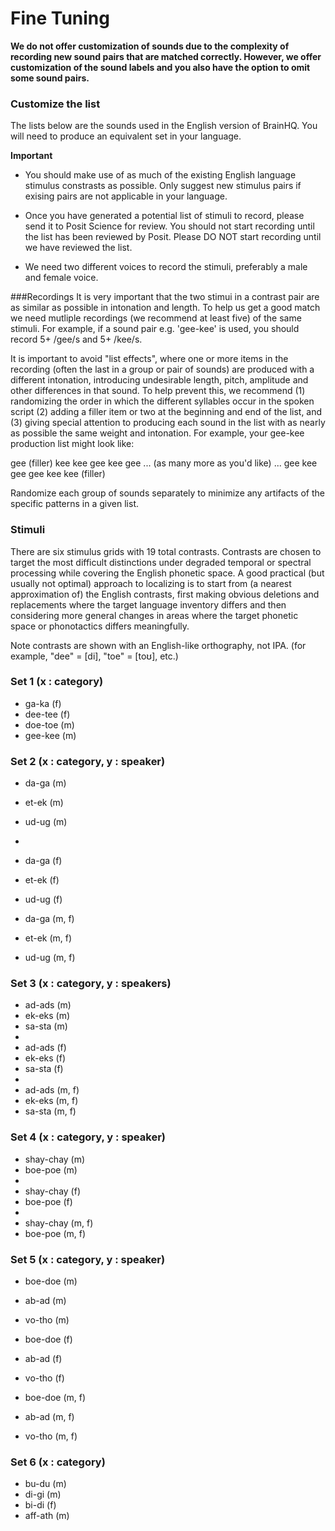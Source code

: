 Fine Tuning
=============================

**We do not offer customization of sounds due to the complexity of recording new sound pairs that are matched correctly. However, we offer customization of the sound labels and you also have the option to omit some sound pairs.**

### Customize the list
The lists below are the sounds used in the English version of BrainHQ. You will need to produce an equivalent set in your language. 

**Important**
* You should make use of as much of the existing English language stimulus constrasts as possible. Only suggest new stimulus pairs if exising pairs are not applicable in your language. 

* Once you have generated a potential list of stimuli to record, please send it to Posit Science for review. You should not start recording until the list has been reviewed by Posit. Please DO NOT start recording until we have reviewed the list. 

* We need two different voices to record the stimuli, preferably a male and female voice.

###Recordings
It is very important that the two stimui in a contrast pair are as similar as possible in intonation and length. To help us get a good match we need mutliple recordings (we recommend at least five) of the same stimuli. For example, if a sound pair e.g. 'gee-kee' is used, you should record 5+ /gee/s and 5+ /kee/s.

It is important to avoid "list effects", where one or more items in the recording (often the last in a group or pair of sounds) are produced with a different intonation, introducing undesirable length, pitch, amplitude and other differences in that sound. To help prevent this, we recommend (1) randomizing the order in which the different syllables occur in the spoken script (2) adding a filler item or two at the beginning and end of the list, and (3) giving special attention to producing each sound in the list with as nearly as possible the same weight and intonation. For example, your gee-kee production list might look like:

gee (filler) kee kee gee kee gee ... (as many more as you'd like) ... gee kee gee gee kee kee (filler) 

Randomize each group of sounds separately to minimize any artifacts of the specific patterns in a given list. 


### Stimuli
There are six stimulus grids with 19 total contrasts. Contrasts are chosen to target the most difficult distinctions under degraded temporal or spectral processing while covering the English phonetic space. A good practical (but usually not optimal) approach to localizing is to start from (a nearest approximation of) the English contrasts, first making obvious deletions and replacements where the target language inventory differs and then considering more general changes in areas where the target phonetic space or phonotactics differs meaningfully.

Note contrasts are shown with an English-like orthography, not IPA. (for example, "dee" = [di], "toe" = [toʊ], etc.)

### Set 1 (x : category)

 - ga-ka (f)
 - dee-tee (f)
 - doe-toe (m)
 - gee-kee (m)

### Set 2 (x : category, y : speaker)

 - da-ga (m)
 - et-ek (m)
 - ud-ug (m)
 -
 - da-ga (f)
 - et-ek (f)
 - ud-ug (f)

 - da-ga (m, f)
 - et-ek (m, f)
 - ud-ug (m, f)


### Set 3 (x : category, y : speakers)

 - ad-ads (m)
 - ek-eks (m)
 - sa-sta (m)
 -
 - ad-ads (f)
 - ek-eks (f)
 - sa-sta (f)
 -
 - ad-ads (m, f)
 - ek-eks (m, f)
 - sa-sta (m, f)

### Set 4 (x : category, y : speaker)

 - shay-chay (m)
 - boe-poe (m)
 -
 - shay-chay (f)
 - boe-poe (f)
 -
 - shay-chay (m, f)
 - boe-poe (m, f)

### Set 5 (x : category, y : speaker)

 - boe-doe (m)
 - ab-ad (m)
 - vo-tho (m)

 - boe-doe (f)
 - ab-ad (f)
 - vo-tho (f)

 - boe-doe (m, f)
 - ab-ad (m, f)
 - vo-tho (m, f)

### Set 6 (x : category)

 - bu-du (m)
 - di-gi (m)
 - bi-di (f)
 - aff-ath (m)
